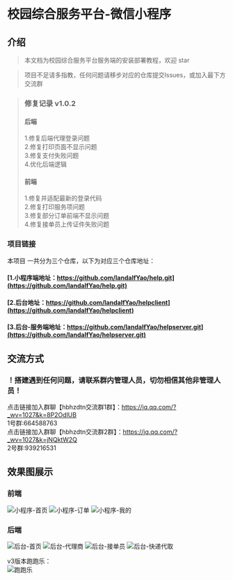 # 校园综合服务平台-微信小程序
## 介绍

> 本文档为校园综合服务平台服务端的安装部署教程，欢迎 star

> 项目不足请多指教，任何问题请移步对应的仓库提交Issues，或加入最下方交流群

> ### 修复记录 v1.0.2<br>
> #### 后端<br>
>1.修复后端代理登录问题<br>
2.修复打印页面不显示问题<br>
3.修复支付失败问题<br>
4.优化后端逻辑<br>
> 
> #### 前端<br>
> 1.修复并适配最新的登录代码<br>
2.修复打印服务项问题<br>
3.修复部分订单前端不显示问题<br>
4.修复接单员上传证件失败问题<br>

### 项目链接
 本项目 一共分为三个仓库，以下为对应三个仓库地址：

#### [1.小程序端地址：https://github.com/landalfYao/help.git](https://github.com/landalfYao/help.git)<br>

#### [2.后台地址：https://github.com/landalfYao/helpclient](https://github.com/landalfYao/helpclient)<br>

#### [3.后台-服务端地址：https://github.com/landalfYao/helpserver.git](https://github.com/landalfYao/helpserver.git)<br>

## 交流方式

### ！搭建遇到任何问题，请联系群内管理人员，切勿相信其他非管理人员！

点击链接加入群聊【hbhzdtn交流群1群】：https://jq.qq.com/?_wv=1027&k=8P2OdlUB <br>
1号群:664588763 <br>
点击链接加入群聊【hbhzdtn交流群2群】：https://jq.qq.com/?_wv=1027&k=jNQktW2Q <br>
2号群:939216531 <br>

## 效果图展示
### 前端
![小程序-首页](https://gitee.com/yaozy717/hbhzdtn/raw/master/%E6%95%88%E6%9E%9C%E5%9B%BE%E7%89%87/%E5%B0%8F%E7%A8%8B%E5%BA%8F-%E9%A6%96%E9%A1%B5.jpg)
![小程序-订单](https://gitee.com/yaozy717/hbhzdtn/raw/master/%E6%95%88%E6%9E%9C%E5%9B%BE%E7%89%87/%E5%B0%8F%E7%A8%8B%E5%BA%8F-%E8%AE%A2%E5%8D%95%E7%95%8C%E9%9D%A2.jpg)
![小程序-我的](https://gitee.com/yaozy717/hbhzdtn/raw/master/%E6%95%88%E6%9E%9C%E5%9B%BE%E7%89%87/%E5%B0%8F%E7%A8%8B%E5%BA%8F-%E6%88%91%E7%9A%84.jpg)



### 后端

![后台-首页](https://gitee.com/yaozy717/hbhzdtn/raw/master/%E6%95%88%E6%9E%9C%E5%9B%BE%E7%89%87/%E5%90%8E%E5%8F%B0-%E9%A6%96%E9%A1%B5.jpg)
![后台-代理商](https://gitee.com/yaozy717/hbhzdtn/raw/master/%E6%95%88%E6%9E%9C%E5%9B%BE%E7%89%87/%E5%90%8E%E5%8F%B0-%E4%BB%A3%E7%90%86%E5%95%86.jpg)
![后台-接单员](https://gitee.com/yaozy717/hbhzdtn/raw/master/%E6%95%88%E6%9E%9C%E5%9B%BE%E7%89%87/%E5%90%8E%E5%8F%B0-%E6%8E%A5%E5%8D%95%E5%91%98.jpg)
![后台-快递代取](https://gitee.com/yaozy717/hbhzdtn/raw/master/%E6%95%88%E6%9E%9C%E5%9B%BE%E7%89%87/%E5%90%8E%E5%8F%B0-%E5%BF%AB%E9%80%92%E4%BB%A3%E5%8F%96.jpg)


v3版本跑跑乐：<br>
![跑跑乐](https://pplptfile.oss-cn-hangzhou.aliyuncs.com/gh_b65d6d07f213_258.jpg)
